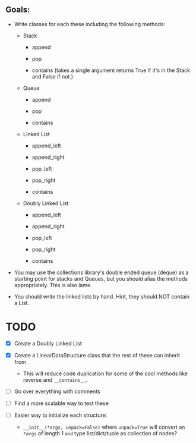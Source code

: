 ## Goals:

- Write classes for each these including the following methods:

    - Stack

        - append

        - pop

        - contains (takes a single argument returns True if it's in the Stack and False if not.)

    - Queue

        - append

        - pop

        - contains

    - Linked List

        - append_left

        - append_right

        - pop_left

        - pop_right

        - contains

    - Doubly Linked List

        - append_left

        - append_right

        - pop_left

        - pop_right

        - contains

- You may use the collections library's double ended queue (deque) as a starting point for stacks and Queues, but you should alias the methods appropriately. This is also lame.

- You should write the linked lists by hand. Hint, they should NOT contain a List.

# TODO

- [X] Create a Doubly Linked List

- [X] Create a LinearDataStructure class that the rest of these can inherit from

    - This will reduce code duplication for some of the cool methods like reverse and `__contains__`.

- [ ] Go over everything with comments

- [ ] Find a more scalable way to test these

- [ ] Easier way to initialize each structure:

    - `__init__(*args, unpack=False)` where `unpack=True` will convert an `*args` of length 1 `and` type list/dict/tuple as collection of nodes?